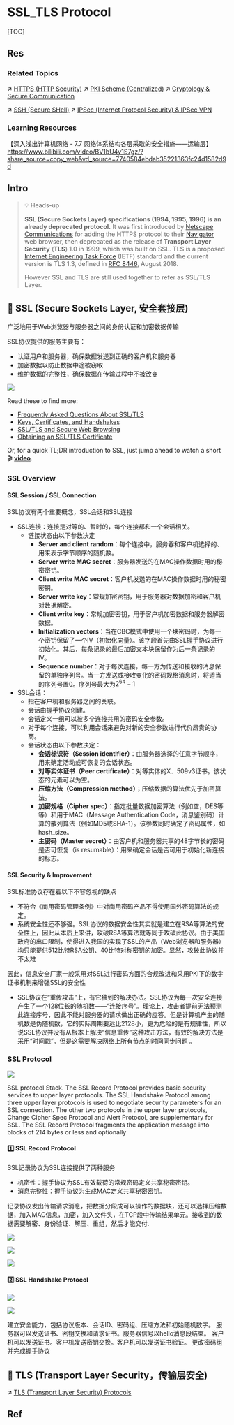 # SSL_TLS Protocol

[TOC]



## Res
### Related Topics
↗ [HTTPS (HTTP Security)](../../📱%20Application%20Layer%20Security%20Protocols/HTTPS%20(HTTP%20Security)/HTTPS%20(HTTP%20Security).md) 
↗ [PKI Scheme (Centralized)](../../../../🚬%20Cryptology%20&%20Secure%20Communication/Key%20Management/📌%20Key%20Management%20Algorithms%20&%20Protocols/🚛%20Key%20Distribution%20(one-to-many)/Asymmetric%20Key%20Distribution%20(AKD)/AKD%20via%20Public%20Key%20Certificates/🏦%20PKI%20Scheme%20(Centralized)/PKI%20Scheme%20(Centralized).md)
↗ [Cryptology & Secure Communication](../../../../🚬%20Cryptology%20&%20Secure%20Communication/Cryptology%20&%20Secure%20Communication.md)

↗ [SSH (Secure SHell)](../../📱%20Application%20Layer%20Security%20Protocols/SSH%20(Secure%20SHell)/SSH%20(Secure%20SHell).md)
↗ [IPSec (Internet Protocol Security) & IPSec VPN](../../🫱🏻‍🫲🏿%20Network%20Layer%20Security/IPSec%20(Internet%20Protocol%20Security)%20&%20IPSec%20VPN/IPSec%20(Internet%20Protocol%20Security)%20&%20IPSec%20VPN.md)


### Learning Resources
【深入浅出计算机网络 - 7.7 网络体系结构各层采取的安全措施——运输层】 https://www.bilibili.com/video/BV1bU4y1S7gz/?share_source=copy_web&vd_source=7740584ebdab35221363fc24d1582d9d



## Intro
> 💡 Heads-up
>
> **SSL (Secure Sockets Layer) specifications (1994, 1995, 1996) is an already deprecated protocol.**  It was first introduced by [Netscape Communications](https://en.wikipedia.org/wiki/Netscape_Communications) for adding the HTTPS protocol to their [Navigator](https://en.wikipedia.org/wiki/Netscape_Navigator) web browser, then deprecated as the release of **Transport Layer Security** (**TLS**) 1.0 in 1999, which was built on SSL. TLS is a proposed [Internet Engineering Task Force](https://en.wikipedia.org/wiki/Internet_Engineering_Task_Force) (IETF) standard and the current version is TLS 1.3, defined in [RFC 8446](https://tools.ietf.org/html/rfc8446), August 2018. 
>
> However SSL and TLS are still used together to refer as SSL/TLS Layer.



## 🎯 SSL (Secure Sockets Layer, 安全套接层)
广泛地用于Web浏览器与服务器之间的身份认证和加密数据传输

SSL协议提供的服务主要有：
- 认证用户和服务器，确保数据发送到正确的客户机和服务器
- 加密数据以防止数据中途被窃取
- 维护数据的完整性，确保数据在传输过程中不被改变

![](../../../../../../Assets/Pics/Screenshot%202023-12-16%20at%204.48.49PM.png)

Read these to find more: 
- [Frequently Asked Questions About SSL/TLS](https://www.ssl.com/faqs/faq-what-is-ssl/#faq)
- [Keys, Certificates, and Handshakes](https://www.ssl.com/faqs/faq-what-is-ssl/#keys)
- [SSL/TLS and Secure Web Browsing](https://www.ssl.com/faqs/faq-what-is-ssl/#secure-web-browsing)
- [Obtaining an SSL/TLS Certificate](https://www.ssl.com/faqs/faq-what-is-ssl/#obtain)

Or, for a quick TL;DR introduction to SSL, just jump ahead to watch a short 🎬 **[video](https://www.ssl.com/faqs/faq-what-is-ssl/#video)**.


### SSL Overview
#### SSL Session / SSL Connection
SSL协议有两个重要概念，SSL会话和SSL连接

- SSL连接：连接是对等的、暂时的，每个连接都和一个会话相关。
	- 链接状态由以下参数决定
		- **Server and client random**：每个连接中，服务器和客户机选择的、 用来表示字节顺序的随机数。
		- **Server write MAC secret**：服务器发送的在MAC操作数据时用的秘密密钥。
		- **Client write MAC secret**：客户机发送的在MAC操作数据时用的秘密密钥。
		- **Server write key**：常规加密密钥，用于服务器对数据加密和客户机对数据解密。
		- **Client write key**：常规加密密钥，用于客户机加密数据和服务器解密数据。
		- **Initialization vectors**：当在CBC模式中使用一个块密码时，为每一个密钥保留了一个Ⅳ（初始化向量）。该字段首先由SSL握手协议进行初始化。其后，每条记录的最后加密文本块保留作为后一条记录的Ⅳ。
		- **Sequence number**：对于每次连接，每一方为传送和接收的消息保留的单独序列号。当一方发送或接收变化的密码规格消息时，将适当的序列号置0。序列号最大为$2^{64}-1$
- SSL会话：
	- 指在客户机和服务器之间的关联。
	- 会话由握手协议创建。
	- 会话定义一组可以被多个连接共用的密码安全参数。
	- 对于每个连接，可以利用会话来避免对新的安全参数进行代价昂贵的协商。
	- 会话状态由以下参数决定：
		- **会话标识符（Session identifier）**：由服务器选择的任意字节顺序，用来确定活动或可恢复的会话状态。
		- **对等实体证书（Peer certificate）**：对等实体的X．509v3证书。该状态的元素可以为空。
		- **压缩方法（Compression method）**；压缩数据的算法优先于加密算法。
		- **加密规格（Cipher spec）**：指定批量数据加密算法（例如空，DES等等）和用于MAC（Message Authentication Code，消息鉴别码）计算的散列算法（例如MD5或SHA-1）。该参数同时确定了密码属性，如hash_size。
		- **主密码（Master secret）**：由客户机和服务器共享的48字节长的密码是否可恢复（is resumable）：用来确定会话是否可用于初始化新连接的标志。
#### SSL Security & Improvement
SSL标准协议存在着以下不容忽视的缺点
- 不符合《商用密码管理条例》中对商用密码产品不得使用国外密码算法的规定。
- 系统安全性还不够强。SSL协议的数据安全性其实就是建立在RSA等算法的安全性上，因此从本质上来讲，攻破RSA等算法就等同于攻破此协议。由于美国政府的出口限制，使得进入我国的实现了SSL的产品（Web浏览器和服务器）均只能提供512比特RSA公钥、40比特对称密钥的加密。显然，攻破此协议并不太难

因此，信息安全厂家一般采用对SSL进行密码方面的合规改进和采用PKI下的数字证书机制来增强SSL的安全性
- SSL协议在“重传攻击”上，有它独到的解决办法。SSL协议为每一次安全连接产生了一个128位长的随机数——“连接序号”。理论上，攻击者提前无法预测此连接序号，因此不能对服务器的请求做出正确的应答。但是计算机产生的随机数是伪随机数，它的实际周期要远比2128小，更为危险的是有规律性，所以说SSL协议并没有从根本上解决“信息重传”这种攻击方法，有效的解决方法是采用“时间戳”。但是这需要解决网络上所有节点的时间同步问题 。


### SSL Protocol
![](../../../../../../Assets/Pics/Screenshot%202023-12-16%20at%205.29.28PM.png)

SSL protocol Stack. The SSL Record Protocol provides basic security services to upper layer protocols. The SSL Handshake Protocol among three upper layer protocols is used to negotiate security parameters for an SSL connection. The other two protocols in the upper layer protocols, Change Cipher Spec Protocol and Alert Protocol, are supplementary for SSL. The SSL Record Protocol fragments the application message into blocks of 214 bytes or less and optionally
#### 1️⃣ SSL Record Protocol
SSL记录协议为SSL连接提供了两种服务
- 机密性：握手协议为SSL有效载荷的常规密码定义共享秘密密钥。
- 消息完整性：握手协议为生成MAC定义共享秘密密钥。

记录协议发出传输请求消息，把数据分段成可以操作的数据块，还可以选择压缩数据，加入MAC信息，加密，加入文件头，在TCP段中传输结果单元。接收到的数据需要解密、身份验证、解压、重组，然后才能交付.

![](../../../../../../Assets/Pics/Screenshot%202023-12-16%20at%205.33.56PM.png)

![](../../../../../../Assets/Pics/Screenshot%202023-12-16%20at%205.37.48PM.png)

![](../../../../../../Assets/Pics/Screenshot%202023-12-16%20at%205.39.38PM.png)
#### 2️⃣ SSL Handshake Protocol
![](../../../../../../Assets/Pics/Screenshot%202023-12-16%20at%205.44.19PM.png)

![](../../../../../../Assets/Pics/Screenshot%202023-12-16%20at%205.47.22PM.png)

建立安全能力，包括协议版本、会话ID、密码组、压缩方法和初始随机数字。
服务器可以发送证书、密钥交换和请求证书。服务器信号以hello消息段结束。
客户机可以发送证书。客户机发送密钥交换。客户机可以发送证书验证。
更改密码组并完成握手协议



## 🎯 TLS (Transport Layer Security，传输层安全)
↗ [TLS (Transport Layer Security) Protocols](📌%20TLS%20(Transport%20Layer%20Security)%20Protocols/TLS%20(Transport%20Layer%20Security)%20Protocols.md)



## Ref
[数字签名、数字证书与HTTPS是什么关系？]: https://www.freebuf.com/company-information/238820.html
[一文彻底搞懂加密、数字签名和数字证书！]: https://segmentfault.com/a/1190000024523772
[Transport Layer Security (TLS)]: https://www.techtarget.com/searchsecurity/definition/Transport-Layer-Security-TLS

[👍 SECURE SOCKET LAYER AND TRANSPORT LAYER SECURITY]: https://www.brainkart.com/article/Secure-Socket-Layer-and-Transport-Layer-Security_8480/

[👍 Cryptography and Network Security]: https://www.brainkart.com/subject/Cryptography-and-Network-Security_137/
